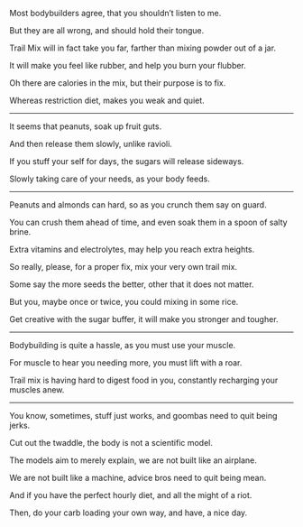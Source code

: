 Most bodybuilders agree,
that you shouldn’t listen to me.

But they are all wrong,
and should hold their tongue.

Trail Mix will in fact take you far,
farther than mixing powder out of a jar.

It will make you feel like rubber,
and help you burn your flubber.

Oh there are calories in the mix,
but their purpose is to fix.

Whereas restriction diet,
makes you weak and quiet.

---

It seems that peanuts,
soak up fruit guts.

And then release them slowly,
unlike ravioli.

If you stuff your self for days,
the sugars will release sideways.

Slowly taking care of your needs,
as your body feeds.

---

Peanuts and almonds can hard,
so as you crunch them say on guard.

You can crush them ahead of time,
and even soak them in a spoon of salty brine.

Extra vitamins and electrolytes,
may help you reach extra heights.

So really, please, for a proper fix,
mix your very own trail mix.

Some say the more seeds the better,
other that it does not matter.

But you, maybe once or twice,
you could mixing in some rice.

Get creative with the sugar buffer,
it will make you stronger and tougher.

---

Bodybuilding is quite a hassle,
as you must use your muscle.

For muscle to hear you needing more,
you must lift with a roar.

Trail mix is having hard to digest food in you,
constantly recharging your muscles anew.

---

You know, sometimes, stuff just works,
and goombas need to quit being jerks.

Cut out the twaddle,
the body is not a scientific model.

The models aim to merely explain,
we are not built like an airplane.

We are not built like a machine,
advice bros need to quit being mean.

And if you have the perfect hourly diet,
and all the might of a riot.

Then, do your carb loading your own way,
and have, a nice day.
